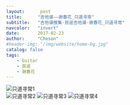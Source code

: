 ```yaml
---
layout:      post
title:      "吉他谱——谢春花_只道寻常"
subtitle:   "吉他谱搜集-民谣吉他谱-谢春花_只道寻常"
navcolor:   "invert"
date:       2017-02-23
author:     "Cheson"
#header-img: "/img/website/home-bg.jpg"
catalog: false
tags:
    - Guitar
    - 民谣
    - 谢春花
---
```


![只道寻常1](https://chendongqi.github.io/blog/img/2017-02-23-guitar_xiechunhua_zhidaoxunchang/只道寻常1.png)    
![只道寻常2](https://chendongqi.github.io/blog/img/2017-02-23-guitar_xiechunhua_zhidaoxunchang/只道寻常2.png)
![只道寻常3](https://chendongqi.github.io/blog/img/2017-02-23-guitar_xiechunhua_zhidaoxunchang/只道寻常3.png)
![只道寻常4](https://chendongqi.github.io/blog/img/2017-02-23-guitar_xiechunhua_zhidaoxunchang/只道寻常4.png)
